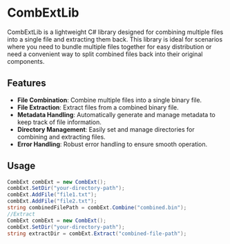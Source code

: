 # CombExtLib

CombExtLib is a lightweight C# library designed for combining multiple files into a single file and extracting them back. This library is ideal for scenarios where you need to bundle multiple files together for easy distribution or need a convenient way to split combined files back into their original components.

## Features

- **File Combination**: Combine multiple files into a single binary file.
- **File Extraction**: Extract files from a combined binary file.
- **Metadata Handling**: Automatically generate and manage metadata to keep track of file information.
- **Directory Management**: Easily set and manage directories for combining and extracting files.
- **Error Handling**: Robust error handling to ensure smooth operation.

## Usage

```csharp
CombExt combExt = new CombExt();
combExt.SetDir("your-directory-path");
combExt.AddFile("file1.txt");
combExt.AddFile("file2.txt");
string combinedFilePath = combExt.Combine("combined.bin");
//Extract
CombExt combExt = new CombExt();
combExt.SetDir("your-directory-path");
string extractDir = combExt.Extract("combined-file-path");
